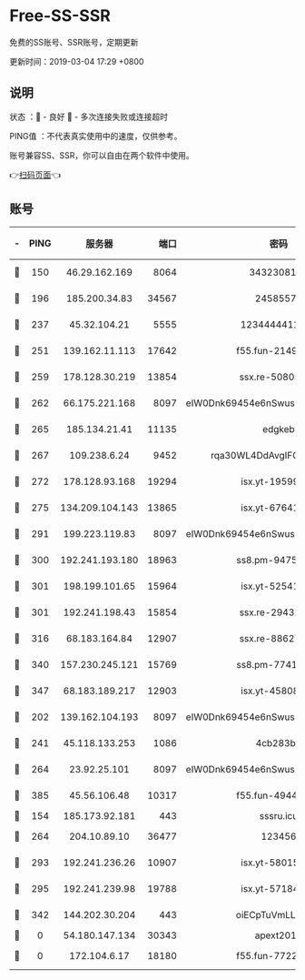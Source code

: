 # Free-SS-SSR

免费的SS账号、SSR账号，定期更新

更新时间：2019-03-04 17:29 +0800

## 说明

状态     ：🙂 - 良好 🙁 - 多次连接失败或连接超时

PING值   ：不代表真实使用中的速度，仅供参考。

账号兼容SS、SSR，你可以自由在两个软件中使用。

👉[扫码页面](https://liesauer.github.io/free-ss-ssr.github.io/)👈

## 账号

|-|PING|服务器|端口|密码|加密方式|区域|
|:----:|:----:|:-----:|-----:|:----:|:----:|:----:|
|🙂|150|46.29.162.169|8064|3432308177|aes-256-cfb|RU|
|🙂|196|185.200.34.83|34567|24585575|aes-256-cfb|US|
|🙂|237|45.32.104.21|5555|1234444411111|aes-256-cfb|SG|
|🙂|251|139.162.11.113|17642|f55.fun-21493744|aes-256-cfb|SG|
|🙂|259|178.128.30.219|13854|ssx.re-50805835|aes-256-cfb|SG|
|🙂|262|66.175.221.168|8097|eIW0Dnk69454e6nSwuspv9DmS201tQ0D|aes-256-cfb|US|
|🙂|265|185.134.21.41|11135|edgkeb|aes-256-cfb|GB|
|🙂|267|109.238.6.24|9452|rqa30WL4DdAvgIFG6Fs3znzTa|aes-256-cfb|FR|
|🙂|272|178.128.93.168|19294|isx.yt-19599027|aes-256-cfb|SG|
|🙂|275|134.209.104.143|13865|isx.yt-67641153|aes-256-cfb|SG|
|🙂|291|199.223.119.83|8097|eIW0Dnk69454e6nSwuspv9DmS201tQ0D|aes-256-cfb|US|
|🙂|300|192.241.193.180|18963|ss8.pm-94752333|aes-256-cfb|US|
|🙂|301|198.199.101.65|15964|isx.yt-52541316|aes-256-cfb|US|
|🙂|301|192.241.198.43|15854|ssx.re-29432416|aes-256-cfb|US|
|🙂|316|68.183.164.84|12907|ssx.re-88627570|aes-256-cfb|US|
|🙂|340|157.230.245.121|15769|ss8.pm-77417708|aes-256-cfb|SG|
|🙂|347|68.183.189.217|12903|isx.yt-45808180|aes-256-cfb|SG|
|🙂|202|139.162.104.193|8097|eIW0Dnk69454e6nSwuspv9DmS201tQ0D|aes-256-cfb|JP|
|🙂|241|45.118.133.253|1086|4cb283b8|aes-256-cfb|SG|
|🙂|264|23.92.25.101|8097|eIW0Dnk69454e6nSwuspv9DmS201tQ0D|aes-256-cfb|US|
|🙂|385|45.56.106.48|10317|f55.fun-49448952|aes-256-cfb|US|
|🙁|154|185.173.92.181|443|sssru.icu|rc4-md5|RU|
|🙁|264|204.10.89.10|36477|123456|aes-256-cfb|US|
|🙁|293|192.241.236.26|10907|isx.yt-58015517|aes-256-cfb|US|
|🙁|295|192.241.239.98|19788|isx.yt-57184627|aes-256-cfb|US|
|🙁|342|144.202.30.204|443|oiECpTuVmLLxk4Ts|aes-256-cfb|US|
|🙁|0|54.180.147.134|30343|apext2019|chacha20|KR|
|🙁|0|172.104.6.17|18180|f55.fun-77228320|aes-256-cfb|US|
